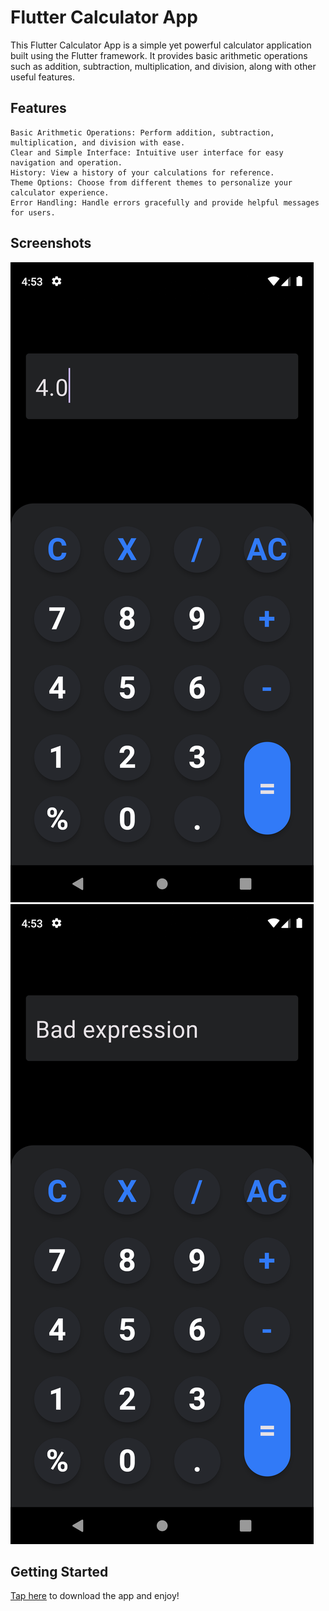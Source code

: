 # Flutter Calculator App

This Flutter Calculator App is a simple yet powerful calculator application built using the Flutter framework. It provides basic arithmetic operations such as addition, subtraction, multiplication, and division, along with other useful features.


## Features

```
Basic Arithmetic Operations: Perform addition, subtraction, multiplication, and division with ease.
Clear and Simple Interface: Intuitive user interface for easy navigation and operation.
History: View a history of your calculations for reference.
Theme Options: Choose from different themes to personalize your calculator experience.
Error Handling: Handle errors gracefully and provide helpful messages for users.
```

## Screenshots
![screechot1](images/1.png)
![screechot2](images/2.png)

## Getting Started
[Tap here](https://drive.google.com/drive/folders/1urcN8kRq_bvLil7yFdkc5zSrizt8PNPc?usp=sharing) to download the app and enjoy! 